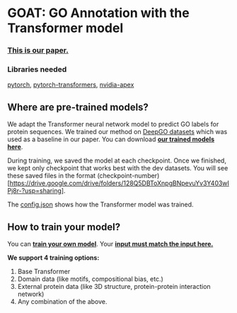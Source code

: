 # GOAT: GO Annotation with the Transformer model 

### [This is our paper.](https://www.biorxiv.org/content/10.1101/2020.01.31.929604v1)

### Libraries needed

[pytorch](https://pytorch.org/),
[pytorch-transformers](https://pypi.org/project/pytorch-transformers/),
[nvidia-apex](https://github.com/NVIDIA/apex)

## Where are pre-trained models? 

We adapt the Transformer neural network model to predict GO labels for protein sequences. We trained our method on [DeepGO datasets](https://github.com/bio-ontology-research-group/deepgo#data) which was used as a baseline in our paper.
You can download **[our trained models here](https://drive.google.com/drive/folders/1MfjpaZ4Mg0L6PovPzfjAlB_ny1zYFFNm?usp=sharing)**. 

During training, we saved the model at each checkpoint. Once we finished, we kept only checkpoint that works best with the dev datasets. You will see these saved files in the format (checkpoint-number)[https://drive.google.com/drive/folders/128Q5DBToXnpgBNpevuYv3Y403wIPj8r-?usp=sharing]. 

The [config.json](https://drive.google.com/drive/folders/128Q5DBToXnpgBNpevuYv3Y403wIPj8r-?usp=sharing) shows how the Transformer model was trained. 


## How to train your model?

You can **[train your own model](https://github.com/datduong/GOAnnotationTransformer/tree/master/TrainModel)**. Your **[input must match the input here.](https://drive.google.com/drive/folders/1xwLnypz6JRUoQkbfdscG-NyusECVzQ7t?usp=sharing)**

**We support 4 training options:**
1. Base Transformer
2. Domain data (like motifs, compositional bias, etc.)
3. External protein data (like 3D structure, protein-protein interaction network)
4. Any combination of the above. 

